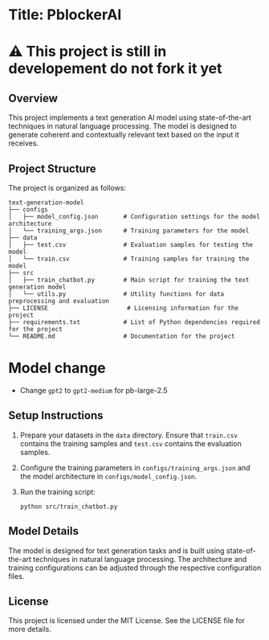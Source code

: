 # Title: PblockerAI


# ⚠ This project is still in developement do not fork it yet

## Overview

This project implements a text generation AI model using state-of-the-art techniques in natural language processing. The model is designed to generate coherent and contextually relevant text based on the input it receives.

## Project Structure

The project is organized as follows:

```
text-generation-model
├── configs
│   ├── model_config.json       # Configuration settings for the model architecture
│   └── training_args.json      # Training parameters for the model
├── data
│   ├── test.csv                # Evaluation samples for testing the model
│   └── train.csv               # Training samples for training the model
├── src
│   ├── train_chatbot.py        # Main script for training the text generation model
│   └── utils.py                # Utility functions for data preprocessing and evaluation
├── LICENSE                      # Licensing information for the project
├── requirements.txt            # List of Python dependencies required for the project
└── README.md                   # Documentation for the project
```

# Model change
- Change ```gpt2``` to ```gpt2-medium``` for pb-large-2.5

## Setup Instructions

1. Prepare your datasets in the `data` directory. Ensure that `train.csv` contains the training samples and `test.csv` contains the evaluation samples.

2. Configure the training parameters in `configs/training_args.json` and the model architecture in `configs/model_config.json`.

3. Run the training script:
   ```
   python src/train_chatbot.py
   ```

## Model Details

The model is designed for text generation tasks and is built using state-of-the-art techniques in natural language processing. The architecture and training configurations can be adjusted through the respective configuration files.

## License

This project is licensed under the MIT License. See the LICENSE file for more details.

